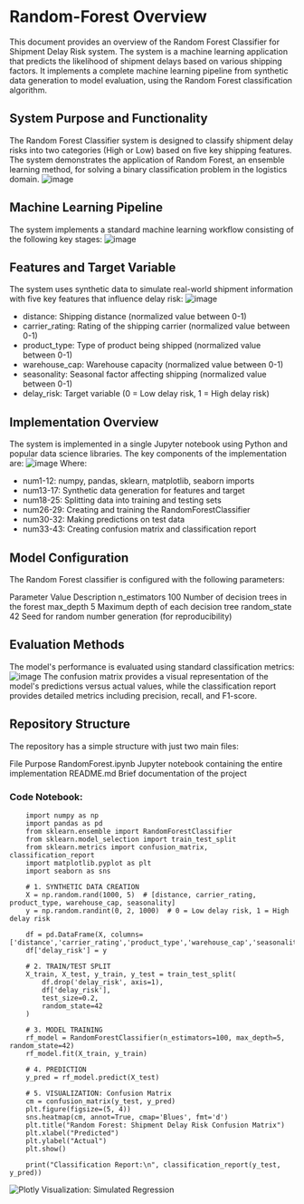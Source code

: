 # Random-Forest Overview
This document provides an overview of the Random Forest Classifier for Shipment Delay Risk system. The system is a machine learning application that predicts the likelihood of shipment delays based on various shipping factors. It implements a complete machine learning pipeline from synthetic data generation to model evaluation, using the Random Forest classification algorithm.

## System Purpose and Functionality
The Random Forest Classifier system is designed to classify shipment delay risks into two categories (High or Low) based on five key shipping features. The system demonstrates the application of Random Forest, an ensemble learning method, for solving a binary classification problem in the logistics domain.
![image](SPF.png) 

## Machine Learning Pipeline
The system implements a standard machine learning workflow consisting of the following key stages:
![image](MLP.png)

## Features and Target Variable
The system uses synthetic data to simulate real-world shipment information with five key features that influence delay risk:
![image](FTV.png)
- distance: Shipping distance (normalized value between 0-1)
- carrier_rating: Rating of the shipping carrier (normalized value between 0-1)
- product_type: Type of product being shipped (normalized value between 0-1)
- warehouse_cap: Warehouse capacity (normalized value between 0-1)
- seasonality: Seasonal factor affecting shipping (normalized value between 0-1)
- delay_risk: Target variable (0 = Low delay risk, 1 = High delay risk)

## Implementation Overview
The system is implemented in a single Jupyter notebook using Python and popular data science libraries. The key components of the implementation are:
![image](IO.png)
Where:
- num1-12: numpy, pandas, sklearn, matplotlib, seaborn imports
- num13-17: Synthetic data generation for features and target
- num18-25: Splitting data into training and testing sets
- num26-29: Creating and training the RandomForestClassifier
- num30-32: Making predictions on test data
- num33-43: Creating confusion matrix and classification report

## Model Configuration
The Random Forest classifier is configured with the following parameters:

Parameter	            Value	               Description
n_estimators	        100	                   Number of decision trees in the forest
max_depth	            5	                   Maximum depth of each decision tree
random_state	        42	                   Seed for random number generation (for reproducibility)

## Evaluation Methods
The model's performance is evaluated using standard classification metrics:
![image](EM.png)
The confusion matrix provides a visual representation of the model's predictions versus actual values, while the classification report provides detailed metrics including precision, recall, and F1-score.

## Repository Structure
The repository has a simple structure with just two main files:

File	                        Purpose
RandomForest.ipynb	            Jupyter notebook containing the entire implementation
README.md	                    Brief documentation of the project

### Code Notebook:


        import numpy as np
        import pandas as pd
        from sklearn.ensemble import RandomForestClassifier
        from sklearn.model_selection import train_test_split
        from sklearn.metrics import confusion_matrix, classification_report
        import matplotlib.pyplot as plt
        import seaborn as sns
        
        # 1. SYNTHETIC DATA CREATION
        X = np.random.rand(1000, 5)  # [distance, carrier_rating, product_type, warehouse_cap, seasonality]
        y = np.random.randint(0, 2, 1000)  # 0 = Low delay risk, 1 = High delay risk
        
        df = pd.DataFrame(X, columns=['distance','carrier_rating','product_type','warehouse_cap','seasonality'])
        df['delay_risk'] = y
        
        # 2. TRAIN/TEST SPLIT
        X_train, X_test, y_train, y_test = train_test_split(
            df.drop('delay_risk', axis=1),
            df['delay_risk'],
            test_size=0.2,
            random_state=42
        )
        
        # 3. MODEL TRAINING
        rf_model = RandomForestClassifier(n_estimators=100, max_depth=5, random_state=42)
        rf_model.fit(X_train, y_train)
        
        # 4. PREDICTION
        y_pred = rf_model.predict(X_test)
        
        # 5. VISUALIZATION: Confusion Matrix
        cm = confusion_matrix(y_test, y_pred)
        plt.figure(figsize=(5, 4))
        sns.heatmap(cm, annot=True, cmap='Blues', fmt='d')
        plt.title("Random Forest: Shipment Delay Risk Confusion Matrix")
        plt.xlabel("Predicted")
        plt.ylabel("Actual")
        plt.show()
        
        print("Classification Report:\n", classification_report(y_test, y_pred))
        

![Plotly Visualization: Simulated Regression](RF.png)
